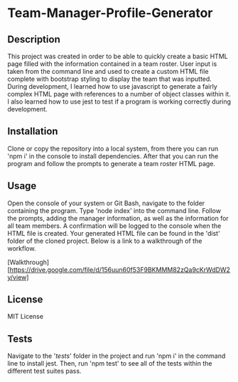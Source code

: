 # Team-Manager-Profile-Generator

## Description
This project was created in order to be able to quickly create a basic HTML page filled with the information contained in a team roster. User input is taken from the command line and used to create a custom HTML file complete with bootstrap styling to display the team that was inputted. During development, I learned how to use javascript to generate a fairly complex HTML page with references to a number of object classes within it. I also learned how to use jest to test if a program is working correctly during development.

## Installation
Clone or copy the repository into a local system, from there you can run 'npm i' in the console to install dependencies. After that you can run the program and follow the prompts to generate a team roster HTML page.

## Usage
Open the console of your system or Git Bash, navigate to the folder containing the program. Type 'node index' into the command line. Follow the prompts, adding the manager information, as well as the information for all team members. A confirmation will be logged to the console when the HTML file is created. Your generated HTML file can be found in the 'dist' folder of the cloned project. Below is a link to a walkthrough of the workflow.

[Walkthrough][https://drive.google.com/file/d/156uun60f53F9BKMMM82zQa9cKrWdDW2y/view]

## License
MIT License

## Tests
Navigate to the '_tests_' folder in the project and run 'npm i' in the command line to install jest. Then, run 'npm test' to see all of the tests within the different test suites pass.

